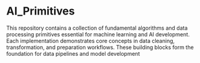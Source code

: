 # AI_Primitives

This repository contains a collection of fundamental algorithms and data processing primitives essential for machine learning and AI development. Each implementation demonstrates core concepts in data cleaning, transformation, and preparation workflows. These building blocks form the foundation for data pipelines and model development
